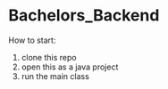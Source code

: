 # Bachelors_Backend

How to start:
1. clone this repo
2. open this as a java project
3. run the main class
